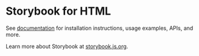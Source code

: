 # Storybook for HTML

See [documentation](https://storybook.js.org/docs?ref=readme) for installation instructions, usage examples, APIs, and more.

Learn more about Storybook at [storybook.js.org](https://storybook.js.org/?ref=readme).
